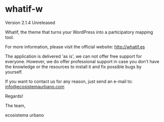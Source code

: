 whatif-w
========
Version 2.1.4 Unreleased

Whatif, the theme that turns your WordPress into a participatory mapping tool.

For more information, please visit the official website: http://whatif.es

The application is delivered 'as is', we can not offer free support for everyone. However, we do offer professional support in case you don't have the knowledge or the resources to install it and fix possible bugs by yourself. 

If you want to contact us for any reason, just send an e-mail to: info@ecosistemaurbano.com

Regards!

The team,

ecosistema urbano
